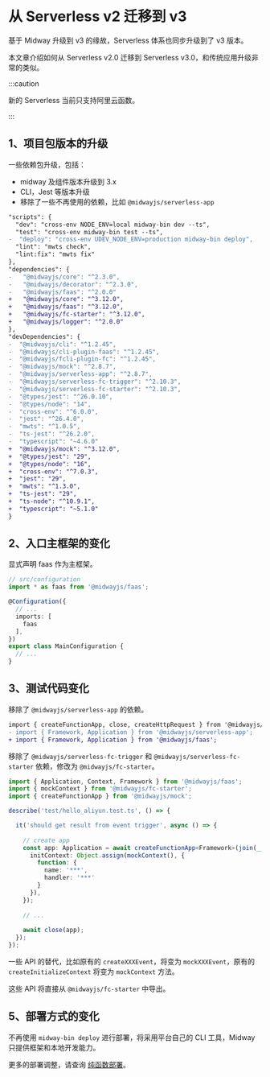 # 从 Serverless v2 迁移到 v3

基于 Midway 升级到 v3 的缘故，Serverless 体系也同步升级到了 v3 版本。

本文章介绍如何从 Serverless v2.0 迁移到 Serverless v3.0，和传统应用升级非常的类似。

:::caution

新的 Serverless 当前只支持阿里云函数。

:::



## 1、项目包版本的升级

一些依赖包升级，包括：

* midway 及组件版本升级到 3.x
* CLI，Jest 等版本升级
* 移除了一些不再使用的依赖，比如 `@midwayjs/serverless-app`

```diff
"scripts": {
  "dev": "cross-env NODE_ENV=local midway-bin dev --ts",
  "test": "cross-env midway-bin test --ts",
-  "deploy": "cross-env UDEV_NODE_ENV=production midway-bin deploy",
  "lint": "mwts check",
  "lint:fix": "mwts fix"
},
"dependencies": {
-   "@midwayjs/core": "^2.3.0",
-   "@midwayjs/decorator": "^2.3.0",
-   "@midwayjs/faas": "^2.0.0"
+   "@midwayjs/core": "^3.12.0",
+   "@midwayjs/faas": "^3.12.0",
+   "@midwayjs/fc-starter": "^3.12.0",
+   "@midwayjs/logger": "^2.0.0"
},
"devDependencies": {
-  "@midwayjs/cli": "^1.2.45",
-  "@midwayjs/cli-plugin-faas": "^1.2.45",
-  "@midwayjs/fcli-plugin-fc": "^1.2.45",
-  "@midwayjs/mock": "^2.8.7",
-  "@midwayjs/serverless-app": "^2.8.7",
-  "@midwayjs/serverless-fc-trigger": "^2.10.3",
-  "@midwayjs/serverless-fc-starter": "^2.10.3",
-  "@types/jest": "^26.0.10",
-  "@types/node": "14",
-  "cross-env": "^6.0.0",
-  "jest": "^26.4.0",
-  "mwts": "^1.0.5",
-  "ts-jest": "^26.2.0",
-  "typescript": "~4.6.0"
+  "@midwayjs/mock": "^3.12.0",
+  "@types/jest": "29",
+  "@types/node": "16",
+  "cross-env": "^7.0.3",
+  "jest": "29",
+  "mwts": "^1.3.0",
+  "ts-jest": "29",
+  "ts-node": "^10.9.1",
+  "typescript": "~5.1.0"
}
```



## 2、入口主框架的变化

显式声明 faas 作为主框架。

```typescript
// src/configuration
import * as faas from '@midwayjs/faas';

@Configuration({
  // ...
  imports: [
    faas
  ],
})
export class MainConfiguration {
  // ...
}

```



## 3、测试代码变化

移除了 `@midwayjs/serverless-app` 的依赖。

```diff
import { createFunctionApp, close, createHttpRequest } from '@midwayjs/mock';
- import { Framework, Application } from '@midwayjs/serverless-app';
+ import { Framework, Application } from '@midwayjs/faas';
```

移除了 `@midwayjs/serverless-fc-trigger` 和 `@midwayjs/serverless-fc-starter` 依赖，修改为 `@midwayjs/fc-starter`。

```typescript
import { Application, Context, Framework } from '@midwayjs/faas';
import { mockContext } from '@midwayjs/fc-starter';
import { createFunctionApp } from '@midwayjs/mock';

describe('test/hello_aliyun.test.ts', () => {

  it('should get result from event trigger', async () => {
    
    // create app
    const app: Application = await createFunctionApp<Framework>(join(__dirname, '../'), {
      initContext: Object.assign(mockContext(), {
        function: {
          name: '***',
          handler: '***'
        }
      }),
    });
    
    // ...
    
    await close(app);
  });
});
```

一些 API 的替代，比如原有的 `createXXXEvent`，将变为 `mockXXXEvent`，原有的 `createInitializeContext` 将变为 `mockContext` 方法。

这些 API 将直接从 `@midwayjs/fc-starter` 中导出。



## 5、部署方式的变化

不再使用 `midway-bin deploy` 进行部署，将采用平台自己的 CLI 工具，Midway 只提供框架和本地开发能力。

更多的部署调整，请查询 [纯函数部署](/docs/serverless/aliyun_faas)。
